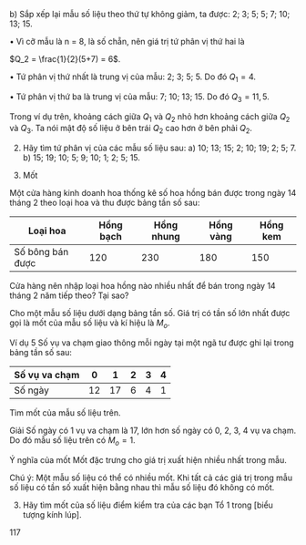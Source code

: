 b) Sắp xếp lại mẫu số liệu theo thứ tự không giảm, ta được: 2; 3; 5; 5; 7; 10; 13; 15.

• Vì cỡ mẫu là n = 8, là số chẵn, nên giá trị tứ phân vị thứ hai là

$Q_2 = \frac{1}{2}(5+7) = 6$.

• Tứ phân vị thứ nhất là trung vị của mẫu: 2; 3; 5; 5. Do đó $Q_1 = 4$.

• Tứ phân vị thứ ba là trung vị của mẫu: 7; 10; 13; 15. Do đó $Q_3 = 11,5$.

Trong ví dụ trên, khoảng cách giữa $Q_1$ và $Q_2$ nhỏ hơn khoảng cách giữa $Q_2$ và $Q_3$. Ta nói mật độ số liệu ở bên trái $Q_2$ cao hơn ở bên phải $Q_2$.

2. Hãy tìm tứ phân vị của các mẫu số liệu sau:
a) 10; 13; 15; 2; 10; 19; 2; 5; 7.        b) 15; 19; 10; 5; 9; 10; 1; 2; 5; 15.

3. Mốt

Một cửa hàng kinh doanh hoa thống kê số hoa hồng bán được trong ngày 14 tháng 2 theo loại hoa và thu được bảng tần số sau:

Loại hoa | Hồng bạch | Hồng nhung | Hồng vàng | Hồng kem
--- | --- | --- | --- | ---
Số bông bán được | 120 | 230 | 180 | 150

Cửa hàng nên nhập loại hoa hồng nào nhiều nhất để bán trong ngày 14 tháng 2 năm tiếp theo? Tại sao?

Cho một mẫu số liệu dưới dạng bảng tần số. Giá trị có tần số lớn nhất được gọi là mốt của mẫu số liệu và kí hiệu là $M_o$.

Ví dụ 5
Số vụ va chạm giao thông mỗi ngày tại một ngã tư được ghi lại trong bảng tần số sau:

Số vụ va chạm | 0 | 1 | 2 | 3 | 4
--- | --- | --- | --- | --- | ---
Số ngày | 12 | 17 | 6 | 4 | 1

Tìm mốt của mẫu số liệu trên.

Giải
Số ngày có 1 vụ va chạm là 17, lớn hơn số ngày có 0, 2, 3, 4 vụ va chạm. Do đó mẫu số liệu trên có $M_o = 1$.

Ý nghĩa của mốt
Mốt đặc trưng cho giá trị xuất hiện nhiều nhất trong mẫu.

Chú ý: Một mẫu số liệu có thể có nhiều mốt. Khi tất cả các giá trị trong mẫu số liệu có tần số xuất hiện bằng nhau thì mẫu số liệu đó không có mốt.

3. Hãy tìm mốt của số liệu điểm kiểm tra của các bạn Tổ 1 trong [biểu tượng kính lúp].

117